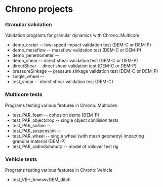 Chrono projects
===============

### Granular validation

Validation programs for granular dynamics with Chrono::Multicore

* demo_crater -- low-speed impact validation test (DEM-C or DEM-P)
* demo_massflow -- massflow validation test (DEM-C or DEM-P)
* demo_penetrometer -- 
* demo_shear -- direct shear validation test (DEM-C or DEM-P)
* directShear -- direct shear validation test (DEM-C or DEM-P)
* pressureSinkage -- pressure sinkage validation test (DEM-C or DEM-P)
* single_wheel --
* test_shear -- direct shear validation test (DEM-C)

### Multicore tests

Programs testing various features in Chrono::Multicore

* test_PAR_foam -- cohesion demo (DEM-P)
* test_PAR_objectdrop -- single object conllision tests
* test_PAR_soilbin --
* test_PAR_suspension --
* test_PAR_wheel -- single wheel (with mesh geometry) impacting granular material (DEM-P)
* test_PAR_radImSchmutz -- model of rollover test rig

### Vehicle tests

Programs testing various features in Chrono::Vehicle

* test_VEH_hmmwvDEM_ditch

